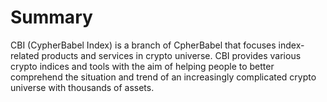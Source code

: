 # Summary

CBI (CypherBabel Index) is a branch of CpherBabel that focuses index-related products and services in crypto universe. CBI provides various crypto indices and tools with the aim of helping people to better comprehend the situation and trend of an increasingly complicated crypto universe with thousands of assets.&#x20;
